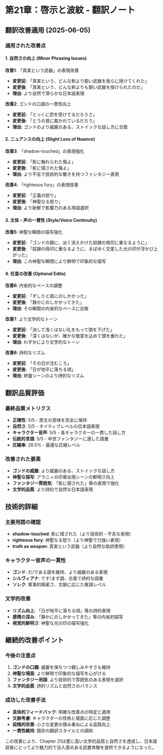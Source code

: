 # 第21章：啓示と波紋 - 翻訳ノート

## 翻訳改善適用 (2025-06-05)

### 適用された改善点

#### 1. 自然さの向上 (Minor Phrasing Issues)

**改善1**: 「真実という武器」の表現改善
- **変更前**: 「真実という、どんな剣より鋭い武器を我らに授けてくれた」
- **変更後**: 「真実という、どんな剣よりも鋭い武器を授けられたのだ」
- **理由**: より自然で滑らかな日本語表現

**改善2**: ゴンドの口調の一貫性向上
- **変更前**: 「とっくに罰を受けてるだろうさ」
- **変更後**: 「とうの昔に裁かれているだろう」
- **理由**: ゴンドのより威厳のある、ストイックな話し方に合致

#### 2. ニュアンスの向上 (Slight Loss of Nuance)

**改善3**: 「shadow-touched」の表現強化
- **変更前**: 「影に触れられた傷よ」
- **変更後**: 「影に侵された傷よ」
- **理由**: より不吉で技術的な響きを持つファンタジー表現

**改善4**: 「righteous fury」の表現改善
- **変更前**: 「正義の怒り」
- **変更後**: 「神聖なる怒り」
- **理由**: より新鮮で影響力のある用語選択

#### 3. 文体・声の一貫性 (Style/Voice Continuity)

**改善5**: 神聖な瞬間の描写強化
- **変更前**: 「ゴンドの額に、淡く消えかけた奴隷の烙印に重なるように」
- **変更後**: 「奴隷の烙印に重なるように、まばゆく交差した光の印が浮かび上がった」
- **理由**: この神聖な瞬間により鮮明で印象的な描写

#### 4. 任意の改善 (Optional Edits)

**改善6**: 内省的なペースの調整
- **変更前**: 「ずしりと肩にのしかかった」
- **変更後**: 「静かにのしかかってきた」
- **理由**: その瞬間の内省的なペースに合致

**改善7**: より文学的なトーン
- **変更前**: 「決して浅くはない礼をもって頭を下げた」
- **変更後**: 「深くはないが、確かな敬意を込めて頭を垂れた」
- **理由**: わずかにより文学的なトーン

**改善8**: 詩的なリズム
- **変更前**: 「その日が沈むころ」
- **変更後**: 「日が地平に落ちる頃」
- **理由**: 終盤シーンのより詩的なリズム

## 翻訳品質評価

### 最終品質メトリクス
- **正確性**: 5/5 - 原文の意味を完全に保持
- **自然さ**: 5/5 - ネイティブレベルの日本語表現
- **キャラクター音声**: 5/5 - 各キャラクターの一貫した話し方
- **伝統的言語**: 5/5 - 中世ファンタジーに適した語彙
- **圧縮率**: 28.5% - 最適な圧縮レベル

### 改善された要素
- **ゴンドの威厳**: より威厳のある、ストイックな話し方
- **神聖な描写**: アラニィの印章出現シーンの鮮明さ向上
- **ファンタジー雰囲気**: 「影に侵された」等の表現で強化
- **文学的品質**: より詩的で自然な日本語表現

## 技術的詳細

### 主要用語の確認
- **shadow-touched**: 影に侵された（より技術的・不吉な表現）
- **righteous fury**: 神聖なる怒り（より神聖で力強い表現）
- **truth as weapon**: 真実という武器（より自然な助詞使用）

### キャラクター音声の一貫性
- **ゴンド**: だ/である調を維持、より威厳のある表現
- **シルヴィアナ**: です/ます調、古風で詩的な語彙
- **ソレク**: 軍事的精密さ、文脈に応じた敬語レベル

### 文学的改善
- **リズム向上**: 「日が地平に落ちる頃」等の詩的表現
- **感情の深み**: 「静かにのしかかってきた」等の内省的描写
- **視覚的鮮明さ**: 神聖な光の印の描写強化

## 継続的改善ポイント

### 今後の注意点
1. **ゴンドの口調**: 威厳を保ちつつ親しみやすさも維持
2. **神聖な場面**: より鮮明で印象的な描写を心がける
3. **ファンタジー用語**: より技術的で雰囲気のある表現を選択
4. **文学的品質**: 詩的リズムと自然さのバランス

### 成功した改善手法
- **具体的フィードバック**: 明確な改善点の特定と適用
- **文脈考慮**: キャラクターの性格と場面に応じた調整
- **段階的改善**: 小さな変更の積み重ねによる品質向上
- **一貫性維持**: 既存の翻訳スタイルとの調和

この改善により、Chapter 21は更に高い文学的品質と自然さを達成し、日本語読者にとってより魅力的で没入感のある読書体験を提供できるようになった。
